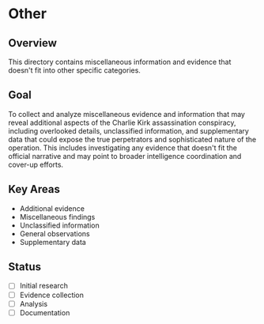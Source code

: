 # Other

## Overview
This directory contains miscellaneous information and evidence that doesn't fit into other specific categories.

## Goal
To collect and analyze miscellaneous evidence and information that may reveal additional aspects of the Charlie Kirk assassination conspiracy, including overlooked details, unclassified information, and supplementary data that could expose the true perpetrators and sophisticated nature of the operation. This includes investigating any evidence that doesn't fit the official narrative and may point to broader intelligence coordination and cover-up efforts.

## Key Areas
- Additional evidence
- Miscellaneous findings
- Unclassified information
- General observations
- Supplementary data

## Status
- [ ] Initial research
- [ ] Evidence collection
- [ ] Analysis
- [ ] Documentation
